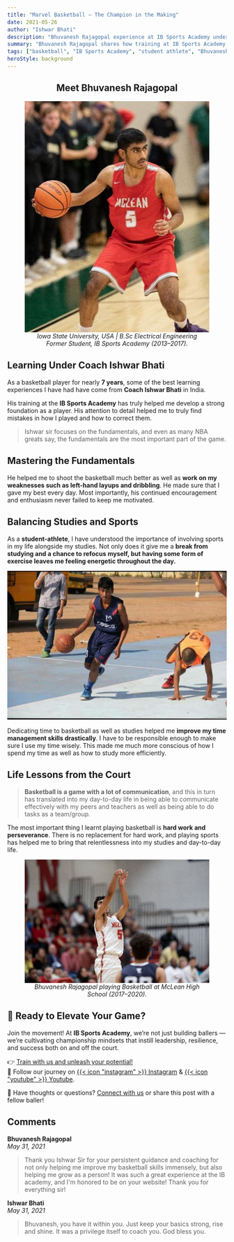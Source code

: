 ```yaml
---
title: "Marvel Basketball – The Champion in the Making"
date: 2021-05-26
author: "Ishwar Bhati"
description: "Bhuvanesh Rajagopal experience at IB Sports Academy under head coach Ishwar Bhati. Foundation of basketball and academic journey. Power of discipline, mentorship, and balance."
summary: "Bhuvanesh Rajagopal shares how training at IB Sports Academy under Coach Ishwar Bhati laid the foundation for his basketball and academic journey. His story reflects the power of discipline, mentorship, and balance."
tags: ["basketball", "IB Sports Academy", "student athlete", "Bhuvanesh Rajagopal"]
heroStyle: background
---
```


<h2 style="text-align: center;">Meet Bhuvanesh Rajagopal</h2>

<figure style="display: flex; flex-direction: column; align-items: center; text-align: center;">
  <img src="bhuvanesh-1.jpg" alt="Bhuvanesh Rajagopal Iowa State University, USA | B.Sc Electrical Engineering | Former Student, IB Sports Academy (2013–2017)." style="max-width: 100%;" />
  <figcaption style="font-style: italic;">Iowa State University, USA | B.Sc Electrical Engineering <br /> Former Student, IB Sports Academy (2013–2017).</figcaption>
</figure>


## Learning Under Coach Ishwar Bhati

As a basketball player for nearly **7 years**, some of the best learning experiences I have had have come from **Coach Ishwar Bhati** in India.

His training at the **IB Sports Academy** has truly helped me develop a strong foundation as a player. His attention to detail helped me to truly find mistakes in how I played and how to correct them.

> Ishwar sir focuses on the fundamentals, and even as many NBA greats say, the fundamentals are the most important part of the game.

## Mastering the Fundamentals

He helped me to shoot the basketball much better as well as **work on my weaknesses such as left-hand layups and dribbling**. He made sure that I gave my best every day. Most importantly, his continued encouragement and enthusiasm never failed to keep me motivated.

## Balancing Studies and Sports

As a **student-athlete**, I have understood the importance of involving sports in my life alongside my studies. Not only does it give me a **break from studying and a chance to refocus myself, but having some form of exercise leaves me feeling energetic throughout the day.**

![Bhuvanesh Gopal now in USA, playing Basketball - IB Sports Academy](bhuvanesh-2.jpg)

Dedicating time to basketball as well as studies helped me **improve my time management skills drastically**. I have to be responsible enough to make sure I use my time wisely. This made me much more conscious of how I spend my time as well as how to study more efficiently.

## Life Lessons from the Court

> **Basketball is a game with a lot of communication**, and this in turn has translated into my day-to-day life in being able to communicate effectively with my peers and teachers as well as being able to do tasks as a team/group.

The most important thing I learnt playing basketball is **hard work and perseverance**. There is no replacement for hard work, and playing sports has helped me to bring that relentlessness into my studies and day-to-day life.

<figure style="display: flex; flex-direction: column; align-items: center; text-align: center;">
  <img src="cover.jpg" alt="Bhuvanesh Rajagopal playing Basketball at McLean High School (2017–2020) - IB Sports Academy." style="max-width: 100%;" />
  <figcaption style="font-style: italic;">Bhuvanesh Rajagopal playing Basketball at McLean High School (2017–2020).</figcaption>
</figure>

## 🏀 Ready to Elevate Your Game?

Join the movement! At **IB Sports Academy**, we’re not just building ballers — we’re cultivating championship mindsets that instill leadership, resilience, and success both on and off the court.

👉 [Train with us and unleash your potential!](https://ibsportsacademy.com/)  
🚀 Follow our journey on [{{< icon "instagram" >}} Instagram](https://www.instagram.com/ibsportsacademy/) & [{{< icon "youtube" >}} Youtube](https://www.youtube.com/@IBSportsAcademy).

💬 Have thoughts or questions? [Connect with us](https://blog.ibsportsacademy.com/contact/) or share this post with a fellow baller!

## Comments

**Bhuvanesh Rajagopal**  
*May 31, 2021*  
> Thank you Ishwar Sir for your persistent guidance and coaching for not only helping me improve my basketball skills immensely, but also helping me grow as a person! It was such a great experience at the IB academy, and I'm honored to be on your website! Thank you for everything sir!  

**Ishwar Bhati**  
*May 31, 2021*  
> Bhuvanesh, you have it within you. Just keep your basics strong, rise and shine. It was a privilege itself to coach you. God bless you.